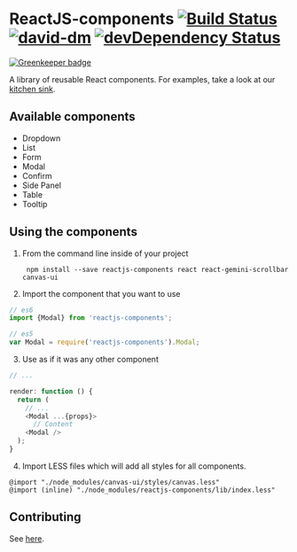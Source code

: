 # ReactJS-components [![Build Status](https://travis-ci.org/mesosphere/reactjs-components.svg?branch=master)](https://travis-ci.org/mesosphere/reactjs-components) [![david-dm](https://david-dm.org/mesosphere/reactjs-components.svg)](https://david-dm.org/mesosphere/reactjs-components) [![devDependency Status](https://david-dm.org/mesosphere/reactjs-components/dev-status.svg)](https://david-dm.org/mesosphere/reactjs-components#info=devDependencies)

[![Greenkeeper badge](https://badges.greenkeeper.io/mesosphere/reactjs-components.svg)](https://greenkeeper.io/)

A library of reusable React components. For examples, take a look at our
[kitchen sink](http://mesosphere.github.io/reactjs-components/).

## Available components
* Dropdown
* List
* Form
* Modal
* Confirm
* Side Panel
* Table
* Tooltip

## Using the components


1. From the command line inside of your project

        npm install --save reactjs-components react react-gemini-scrollbar canvas-ui

2. Import the component that you want to use

  ```js
  // es6
  import {Modal} from 'reactjs-components';

  // es5
  var Modal = require('reactjs-components').Modal;
  ```


3. Use as if it was any other component

  ```js
  // ...

  render: function () {
    return (
      // ...
      <Modal ...{props}>
        // Content
      <Modal />
    );
  }
  ```

4. Import LESS files which will add all styles for all components.

  ```less
  @import "./node_modules/canvas-ui/styles/canvas.less"
  @import (inline) "./node_modules/reactjs-components/lib/index.less"
  ```

## Contributing
See [here](https://github.com/mesosphere/reactjs-components/blob/master/CONTRIBUTING.md).
